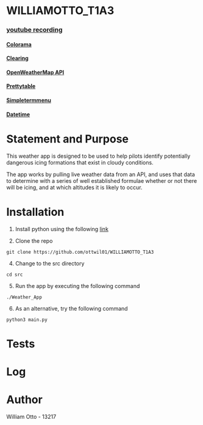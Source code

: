 # WILLIAMOTTO_T1A3

### [youtube recording]()

#### [Colorama](https://pypi.org/project/colorama/)
#### [Clearing](https://pypi.org/project/clearing/)
#### [OpenWeatherMap API](https://openweathermap.org/api)
#### [Prettytable](https://pypi.org/project/prettytable/)
#### [Simpletermmenu](https://pypi.org/project/simple-term-menu/)
#### [Datetime](https://docs.python.org/3/library/datetime.html)

# Statement and Purpose
This weather app is designed to be used to help pilots identify potentially dangerous icing formations that exist in cloudy conditions.

The app works by pulling live weather data from an API, and uses that data to determine with a series of well established formulae whether or not there will be icing, and at which altitudes it is likely to occur.

# Installation
1. Install python using the following [link](https://www.python.org/)

2. Clone the repo
```
git clone https://github.com/ottwil01/WILLIAMOTTO_T1A3
```
4. Change to the src directory
```
cd src
```
5. Run the app by executing the following command
```
./Weather_App
```
6. As an alternative, try the following command
```
python3 main.py
```
# Tests

# Log

# Author
William Otto - 13217
